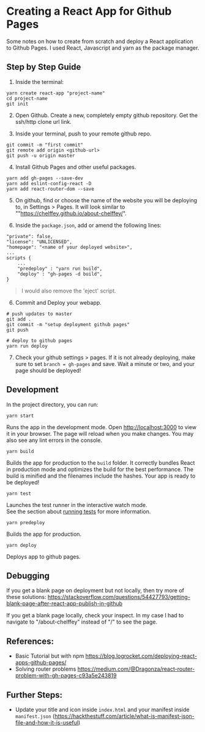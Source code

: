 # Creating a React App for Github Pages

Some notes on how to create from scratch and deploy a React application to Github Pages. I used React, Javascript and yarn as the package manager. 

## Step by Step Guide

1. Inside the terminal:
```
yarn create react-app "project-name"
cd project-name
git init
```

2. Open Github. Create a new, completely empty github repository. Get the ssh/http clone url link. 

3. Inside your terminal, push to your remote github repo.

```
git commit -m "first commit"
git remote add origin <github-url>
git push -u origin master
```


4. Install Github Pages and other useful packages.
```
yarn add gh-pages --save-dev
yarn add eslint-config-react -D
yarn add react-router-dom --save
```


5. On github, find or choose the name of the website you will be deploying to, in Settings > Pages. 
It will look similar to ""https://chelffey.github.io/about-chelffey/". 


5. Inside the `package.json`, add or amend the following lines:

```
"private": false,
"license": "UNLICENSED",
"homepage": "<name of your deployed website>",
...
scripts {
    ...
    "predeploy" : "yarn run build",
    "deploy" : "gh-pages -d build",
}
```
> I would also remove the 'eject' script. 


6. Commit and Deploy your webapp.
```
# push updates to master
git add .
git commit -m "setup deployment github pages"
git push

# deploy to github pages
yarn run deploy
```

7. Check your github settings > pages. If it is not already deploying, make sure to set `branch = gh-pages` and save. Wait a minute or two, and your page should be deployed! 



## Development

In the project directory, you can run:

`yarn start`

Runs the app in the development mode.
Open [http://localhost:3000](http://localhost:3000) to view it in your browser. The page will reload when you make changes. You may also see any lint errors in the console.

`yarn build`

Builds the app for production to the `build` folder.
It correctly bundles React in production mode and optimizes the build for the best performance.
The build is minified and the filenames include the hashes. Your app is ready to be deployed!

`yarn test`

Launches the test runner in the interactive watch mode.\
See the section about [running tests](https://facebook.github.io/create-react-app/docs/running-tests) for more information.

`yarn predeploy`

Builds the app for production.

`yarn deploy`

Deploys app to github pages. 

## Debugging

If you get a blank page on deployment but not locally, then try more of these solutions: https://stackoverflow.com/questions/54427793/getting-blank-page-after-react-app-publish-in-github

If you get a blank page locally, check your inspect. In my case I had to navigate to "/about-chelffey" instead of "/" to see the page. 

## References:
- Basic Tutorial but with npm https://blog.logrocket.com/deploying-react-apps-github-pages/
- Solving router problems https://medium.com/@Dragonza/react-router-problem-with-gh-pages-c93a5e243819

## Further Steps:
- Update your title and icon inside `index.html` and your manifest inside `manifest.json` (https://hackthestuff.com/article/what-is-manifest-json-file-and-how-it-is-useful)